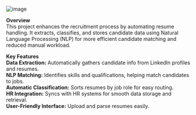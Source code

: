![image](https://github.com/Aasma-Aas/Resume-Parsing-_-KavSkills/assets/125131696/0627e517-9ba8-464d-9dc1-758fcfde39e8)


**Overview**
<br/>
This project enhances the recruitment process by automating resume handling. It extracts, classifies, and stores candidate data using Natural Language Processing (NLP) for more efficient candidate matching and reduced manual workload.

**Key Features**
<br/>
**Data Extraction:** Automatically gathers candidate info from LinkedIn profiles and resumes.
<br/>
**NLP Matching:** Identifies skills and qualifications, helping match candidates to jobs.
<br/>
**Automatic Classification:** Sorts resumes by job role for easy routing.
<br/>
**HR Integration:** Syncs with HR systems for smooth data storage and retrieval.
<br/>
**User-Friendly Interface:** Upload and parse resumes easily.

